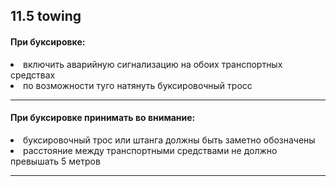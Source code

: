 ## 11.5 towing

#### При буксировке:
<li>включить аварийную сигнализацию на обоих транспортных средствах</li>
<li>по возможности туго натянуть буксировочный тросс</li>

---

#### При буксировке принимать во внимание:
<li>буксировочный трос или штанга должны быть заметно обозначены</li>
<li>расстояние между транспортными средствами не должно превышать 5 метров</li>

---